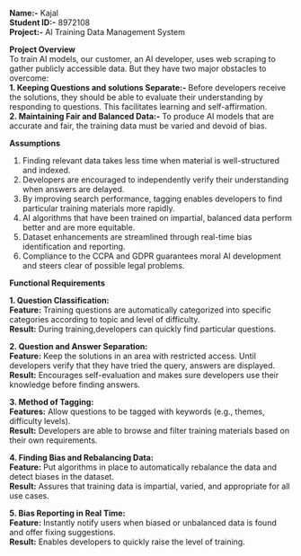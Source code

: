 **Name:-** Kajal  
**Student ID:-** 8972108  
**Project:-** AI Training Data Management System  
  
**Project Overview**  
To train AI models, our customer, an AI developer, uses web scraping to gather publicly accessible data. But they have two major obstacles to overcome:  
**1. Keeping Questions and solutions Separate:-** Before developers receive the solutions, they should be able to evaluate their understanding by responding to questions. This facilitates learning and self-affirmation.  
**2. Maintaining Fair and Balanced Data:-**  To produce AI models that are accurate and fair, the training data must be varied and devoid of bias.  
  
**Assumptions**  
1. Finding relevant data takes less time when material is well-structured and indexed.  
2. Developers are encouraged to independently verify their understanding when answers are delayed.  
3. By improving search performance, tagging enables developers to find particular training materials more rapidly.  
4. AI algorithms that have been trained on impartial, balanced data perform better and are more equitable.  
5.  Dataset enhancements are streamlined through real-time bias identification and reporting.  
6. Compliance to the CCPA and GDPR guarantees moral AI development and steers clear of possible legal problems.  
  
**Functional Requirements**  
  
**1. Question Classification:**  
**Feature:** Training questions are automatically categorized into specific categories according to topic and level of difficulty.  
**Result:** During training,developers can quickly find particular questions.  
  
**2. Question and Answer Separation:**  
**Feature:** Keep the solutions in an area with restricted access. Until developers verify that they have tried the query, answers are displayed.  
**Result:** Encourages self-evaluation and makes sure developers use their knowledge before finding answers.  
  
**3. Method of Tagging:**  
**Features:** Allow questions to be tagged with keywords (e.g., themes, difficulty levels).  
**Result:** Developers are able to browse and filter training materials based on their own requirements.  
  
**4. Finding Bias and Rebalancing Data:**  
**Feature:** Put algorithms in place to automatically rebalance the data and detect biases in the dataset.  
**Result:** Assures that training data is impartial, varied, and appropriate for all use cases.  
  
**5. Bias Reporting in Real Time:**  
**Feature:** Instantly notify users when biased or unbalanced data is found and offer fixing suggestions.  
**Result:** Enables developers to quickly raise the level of training.  
  

